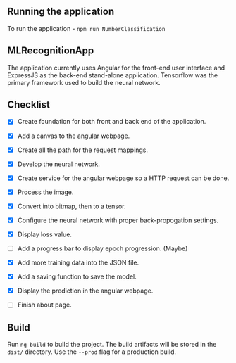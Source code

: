 ## Running the application

To run the application - `npm run NumberClassification` <br>

## MLRecognitionApp

The application currently uses Angular for the front-end user interface and ExpressJS as the back-end stand-alone application. Tensorflow was the primary framework used to build the neural network.


## Checklist
- [x] Create foundation for both front and back end of the application.
- [x] Add a canvas to the angular webpage.
- [x] Create all the path for the request mappings.
- [x] Develop the neural network.
- [x] Create service for the angular webpage so a HTTP request can be done.
- [x] Process the image.
- [x] Convert into bitmap, then to a tensor.
- [x] Configure the neural network with proper back-propogation settings.
- [x] Display loss value.
- [ ] Add a progress bar to display epoch progression. (Maybe)
- [x] Add more training data into the JSON file.
- [x] Add a saving function to save the model.
- [x] Display the prediction in the angular webpage.
- [ ] Finish about page.


## Build

Run `ng build` to build the project. The build artifacts will be stored in the `dist/` directory. Use the `--prod` flag for a production build.
